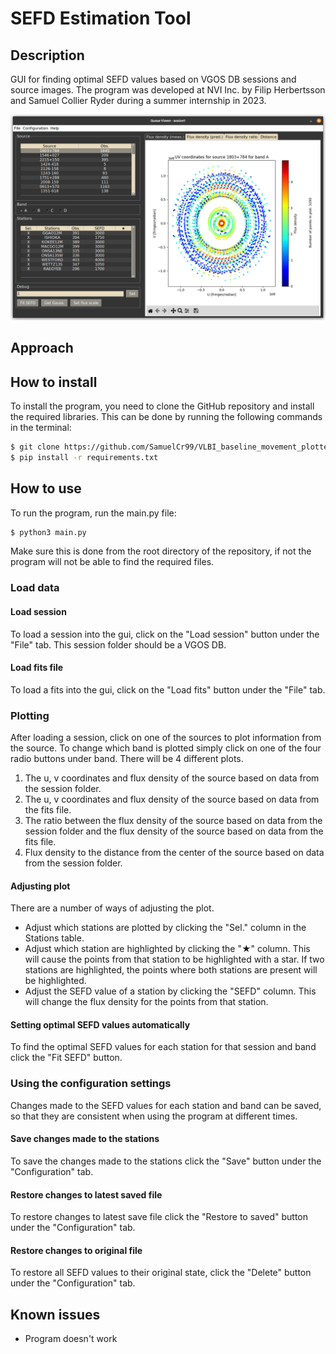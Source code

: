 # SEFD Estimation Tool

## Description
GUI for finding optimal SEFD values based on VGOS DB sessions and source images. 
The program was developed at NVI Inc. by Filip Herbertsson and Samuel Collier 
Ryder during a summer internship in 2023.


![](images/gui_image.png "Image of the GUI")


## Approach

## How to install

To install the program, you need to clone the GitHub repository and install the 
required libraries. This can be done by running the following commands in the terminal:

```bash
$ git clone https://github.com/SamuelCr99/VLBI_baseline_movement_plotter.git
$ pip install -r requirements.txt
```

## How to use
To run the program, run the main.py file: 

```bash
$ python3 main.py
```

Make sure this is done from the root directory of the repository, if not the program will not be able to find the required files.

### Load data

#### Load session 
To load a session into the gui, click on the "Load session" button under the "File"
tab. This session folder should be a VGOS DB.  

#### Load fits file
To load a fits into the gui, click on the "Load fits" button under the "File"
tab. 

### Plotting
After loading a session, click on one of the sources to plot information from the
source. To change which band is plotted simply click on one of the four radio 
buttons under band. There will be 4 different plots. 

1. The u, v coordinates and flux density of the source based on data from the session
folder. 
2. The u, v coordinates and flux density of the source based on data from the fits
file.
3. The ratio between the flux density of the source based on data from the session
folder and the flux density of the source based on data from the fits file.  
4. Flux density to the distance from the center of the source based on data from the
session folder.

#### Adjusting plot
There are a number of ways of adjusting the plot. 


- Adjust which stations are plotted by clicking the "Sel." column in the Stations
table.
- Adjust which station are highlighted by clicking the "★" column. This will cause
the points from that station to be highlighted with a star. If two stations are 
highlighted, the points where both stations are present will be highlighted.   
- Adjust the SEFD value of a station by clicking the "SEFD" column. This will change
the flux density for the points from that station. 

#### Setting optimal SEFD values automatically 
To find the optimal SEFD values for each station for that session and band click 
the "Fit SEFD" button. 

### Using the configuration settings

Changes made to the SEFD values for each station and band can be saved, so that they are consistent when using the program at different times.

#### Save changes made to the stations
To save the changes made to the stations click the "Save" button under the
"Configuration" tab.

#### Restore changes to latest saved file 
To restore changes to latest save file click the "Restore to saved" button under
the "Configuration" tab.

#### Restore changes to original file 
To restore all SEFD values to their original state, click the "Delete" button under
the "Configuration" tab.

## Known issues
* Program doesn't work